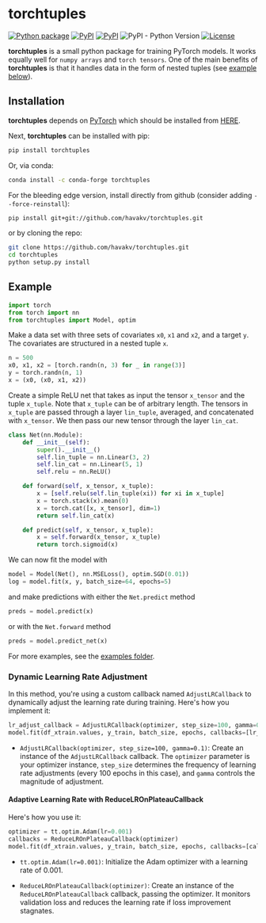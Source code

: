 # torchtuples 

[![Python package](https://github.com/havakv/torchtuples/workflows/Python%20package/badge.svg)](https://github.com/havakv/torchtuples/actions)
[![PyPI](https://img.shields.io/pypi/v/torchtuples.svg)](https://pypi.org/project/torchtuples/)
[![PyPI](https://anaconda.org/conda-forge/torchtuples/badges/version.svg)](https://anaconda.org/conda-forge/torchtuples)
![PyPI - Python Version](https://img.shields.io/pypi/pyversions/torchtuples.svg)
[![License](https://img.shields.io/badge/License-BSD%202--Clause-orange.svg)](https://github.com/havakv/torchtuples/blob/master/LICENSE)

**torchtuples** is a small python package for training PyTorch models.
It works equally well for `numpy arrays` and `torch tensors`.
One of the main benefits of **torchtuples** is that it handles data in the form of nested tuples (see [example below](#example)).


## Installation

**torchtuples** depends on [PyTorch](https://pytorch.org/get-started/locally/) which should be installed from [HERE](https://pytorch.org/get-started/locally/).

Next, **torchtuples** can be installed with pip:
```bash
pip install torchtuples
```
Or, via conda:
```bash
conda install -c conda-forge torchtuples
```
For the bleeding edge version, install directly from github (consider adding `--force-reinstall`):
```bash
pip install git+git://github.com/havakv/torchtuples.git
```
or by cloning the repo:
```bash
git clone https://github.com/havakv/torchtuples.git
cd torchtuples
python setup.py install
```

## Example

```python
import torch
from torch import nn
from torchtuples import Model, optim
```
Make a data set with three sets of covariates `x0`, `x1` and `x2`, and a target `y`.
The covariates are structured in a nested tuple `x`.
```python
n = 500
x0, x1, x2 = [torch.randn(n, 3) for _ in range(3)]
y = torch.randn(n, 1)
x = (x0, (x0, x1, x2))
```
Create a simple ReLU net that takes as input the tensor `x_tensor` and the tuple `x_tuple`. Note that `x_tuple` can be of arbitrary length. The tensors in `x_tuple` are passed through a layer `lin_tuple`, averaged, and concatenated with `x_tensor`.
We then pass our new tensor through the layer `lin_cat`.
```python
class Net(nn.Module):
    def __init__(self):
        super().__init__()
        self.lin_tuple = nn.Linear(3, 2)
        self.lin_cat = nn.Linear(5, 1)
        self.relu = nn.ReLU()

    def forward(self, x_tensor, x_tuple):
        x = [self.relu(self.lin_tuple(xi)) for xi in x_tuple]
        x = torch.stack(x).mean(0)
        x = torch.cat([x, x_tensor], dim=1)
        return self.lin_cat(x)

    def predict(self, x_tensor, x_tuple):
        x = self.forward(x_tensor, x_tuple)
        return torch.sigmoid(x)
```

We can now fit the model with
```python
model = Model(Net(), nn.MSELoss(), optim.SGD(0.01))
log = model.fit(x, y, batch_size=64, epochs=5)
```
and make predictions with either the `Net.predict` method
```python
preds = model.predict(x)
```
or with the `Net.forward` method
```python
preds = model.predict_net(x)
```

For more examples, see the [examples folder](https://github.com/havakv/torchtuples/tree/master/examples).



### Dynamic Learning Rate Adjustment

In this method, you're using a custom callback named `AdjustLRCallback` to dynamically adjust the learning rate during training. Here's how you implement it:

```python
lr_adjust_callback = AdjustLRCallback(optimizer, step_size=100, gamma=0.1)
model.fit(df_xtrain.values, y_train, batch_size, epochs, callbacks=[lr_adjust_callback])
```

- `AdjustLRCallback(optimizer, step_size=100, gamma=0.1)`: Create an instance of the `AdjustLRCallback` callback. The `optimizer` parameter is your optimizer instance, `step_size` determines the frequency of learning rate adjustments (every 100 epochs in this case), and `gamma` controls the magnitude of adjustment.



#### Adaptive Learning Rate with ReduceLROnPlateauCallback

Here's how you use it:

```python
optimizer = tt.optim.Adam(lr=0.001)
callbacks = ReduceLROnPlateauCallback(optimizer)
model.fit(df_xtrain.values, y_train, batch_size, epochs, callbacks=[callbacks])
```

- `tt.optim.Adam(lr=0.001)`: Initialize the Adam optimizer with a learning rate of 0.001.

- `ReduceLROnPlateauCallback(optimizer)`: Create an instance of the `ReduceLROnPlateauCallback` callback, passing the optimizer. It monitors validation loss and reduces the learning rate if loss improvement stagnates.
